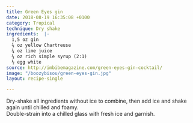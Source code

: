 ```yaml
---
title: Green Eyes gin
date: 2018-08-19 16:35:08 +0100
category: Tropical
technique: Dry shake
ingredients:  |-
  1,5 oz gin
  ¾ oz yellow Chartreuse
  ¾ oz lime juice
  ¼ oz rich simple syrup (2:1)
  ½ egg white
source: http://imbibemagazine.com/green-eyes-gin-cocktail/
image: "/boozybisou/green-eyes-gin.jpg"
layout: recipe-single

---
```

Dry-shake all ingredients without ice to combine, then add ice and shake again until chilled and foamy.  
Double-strain into a chilled glass with fresh ice and garnish.
